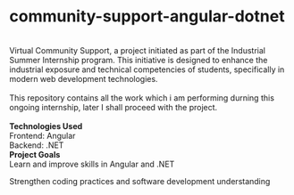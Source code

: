 # community-support-angular-dotnet
<br>
Virtual Community Support, a project initiated as part of the Industrial Summer Internship program. This initiative is designed to enhance the industrial exposure and technical competencies of students, specifically in modern web development technologies.
<br>
<br>
This repository contains all the work which i am performing durning this ongoing internship, later I shall proceed with the project.
<br>
<br>
<b>Technologies Used</b>
<br>
Frontend: Angular
<br>
Backend: .NET
<br>
<b>Project Goals</b>
<br>
Learn and improve skills in Angular and .NET

Strengthen coding practices and software development understanding
